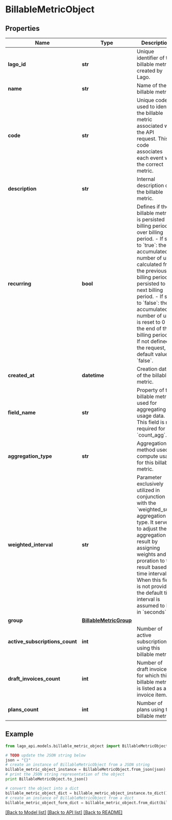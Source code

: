 # BillableMetricObject


## Properties

Name | Type | Description | Notes
------------ | ------------- | ------------- | -------------
**lago_id** | **str** | Unique identifier of the billable metric created by Lago. | 
**name** | **str** | Name of the billable metric. | 
**code** | **str** | Unique code used to identify the billable metric associated with the API request. This code associates each event with the correct metric. | 
**description** | **str** | Internal description of the billable metric. | [optional] 
**recurring** | **bool** | Defines if the billable metric is persisted billing period over billing period.  - If set to &#x60;true&#x60;: the accumulated number of units calculated from the previous billing period is persisted to the next billing period. - If set to &#x60;false&#x60;: the accumulated number of units is reset to 0 at the end of the billing period. - If not defined in the request, default value is &#x60;false&#x60;. | 
**created_at** | **datetime** | Creation date of the billable metric. | 
**field_name** | **str** | Property of the billable metric used for aggregating usage data. This field is not required for &#x60;count_agg&#x60;. | [optional] 
**aggregation_type** | **str** | Aggregation method used to compute usage for this billable metric. | 
**weighted_interval** | **str** | Parameter exclusively utilized in conjunction with the &#x60;weighted_sum&#x60; aggregation type. It serves to adjust the aggregation result by assigning weights and proration to the result based on time intervals. When this field is not provided, the default time interval is assumed to be in &#x60;seconds&#x60;. | [optional] 
**group** | [**BillableMetricGroup**](BillableMetricGroup.md) |  | [optional] 
**active_subscriptions_count** | **int** | Number of active subscriptions using this billable metric. | 
**draft_invoices_count** | **int** | Number of draft invoices for which this billable metric is listed as an invoice item. | 
**plans_count** | **int** | Number of plans using this billable metric. | 

## Example

```python
from lago_api.models.billable_metric_object import BillableMetricObject

# TODO update the JSON string below
json = "{}"
# create an instance of BillableMetricObject from a JSON string
billable_metric_object_instance = BillableMetricObject.from_json(json)
# print the JSON string representation of the object
print BillableMetricObject.to_json()

# convert the object into a dict
billable_metric_object_dict = billable_metric_object_instance.to_dict()
# create an instance of BillableMetricObject from a dict
billable_metric_object_form_dict = billable_metric_object.from_dict(billable_metric_object_dict)
```
[[Back to Model list]](../README.md#documentation-for-models) [[Back to API list]](../README.md#documentation-for-api-endpoints) [[Back to README]](../README.md)


